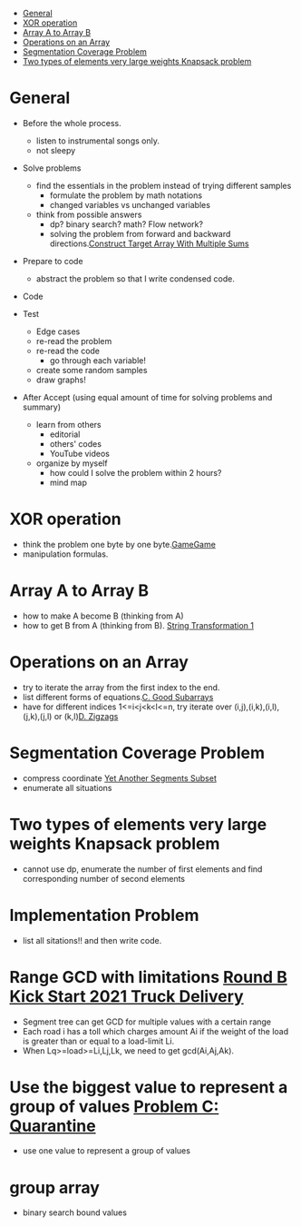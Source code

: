 - [General](#general)
- [XOR operation](#xor-operation)
- [Array A to Array B](#array-a-to-array-b)
- [Operations on an Array](#operations-on-an-array)
- [Segmentation Coverage Problem](#segmentation-coverage-problem)
- [Two types of elements very large weights Knapsack problem](#two-types-of-elements-very-large-weights-knapsack-problem)


# General
  - Before the whole process.
    - listen to instrumental songs only.
    - not sleepy
  - Solve problems
    - find the essentials in the problem instead of trying different samples
      - formulate the problem by math notations
      - changed variables vs unchanged variables
    - think from possible answers
      - dp? binary search? math? Flow network?
      - solving the problem from forward and backward directions.[Construct Target Array With Multiple Sums](https://leetcode.com/explore/featured/card/may-leetcoding-challenge-2021/599/week-2-may-8th-may-14th/3737/)
  - Prepare to code
    - abstract the problem so that I write condensed code.
  - Code
  - Test
    - Edge cases
    - re-read the problem
    - re-read the code
      - go through each variable!
    - create some random samples
    - draw graphs!
    
  - After Accept (using equal amount of time for solving problems and summary)
    - learn from others
      - editorial
      - others' codes
      - YouTube videos
    - organize by myself
      - how could I solve the problem within 2 hours?
      - mind map
  



# XOR operation
  - think the problem one byte by one byte.[GameGame](https://codeforces.com/contest/1383/problem/B)
  - manipulation formulas.
  
# Array A to Array B
  - how to make A become B (thinking from A)
  - how to get B from A (thinking from B). [String Transformation 1](https://codeforces.com/contest/1383/problem/A)
  
# Operations on an Array
  - try to iterate the array from the first index to the end.
  - list different forms of equations.[C. Good Subarrays](https://codeforces.com/contest/1398/problem/C)
  - have for different indices 1<=i<j<k<l<=n, try iterate over (i,j),(i,k),(i,l),(j,k),(j,l) or (k,l)[D. Zigzags](https://codeforces.com/contest/1400/problem/D)  

# Segmentation Coverage Problem
   - compress coordinate [Yet Another Segments Subset](https://codeforces.com/contest/1399/problem/F)
   - enumerate all situations
  
# Two types of elements very large weights Knapsack problem
  - cannot use dp, enumerate the number of first elements and find corresponding number of second elements

# Implementation Problem
  - list all sitations!! and then write code. 

# Range GCD with limitations [Round B Kick Start 2021 Truck Delivery](https://codingcompetitions.withgoogle.com/kickstart/round/0000000000435a5b/000000000077a885#problem)
  - Segment tree can get GCD for multiple values with a certain range
  - Each road i has a toll which charges amount Ai if the weight of the load is greater than or equal to a load-limit Li. 
  - When Lq>=load>=Li,Lj,Lk, we need to get gcd(Ai,Aj,Ak).

# Use the biggest value to represent a group of values [Problem C: Quarantine](https://www.facebook.com/codingcompetitions/hacker-cup/2020/round-1/problems/C)
  - use one value to represent a group of values


# group array
 - binary search bound values